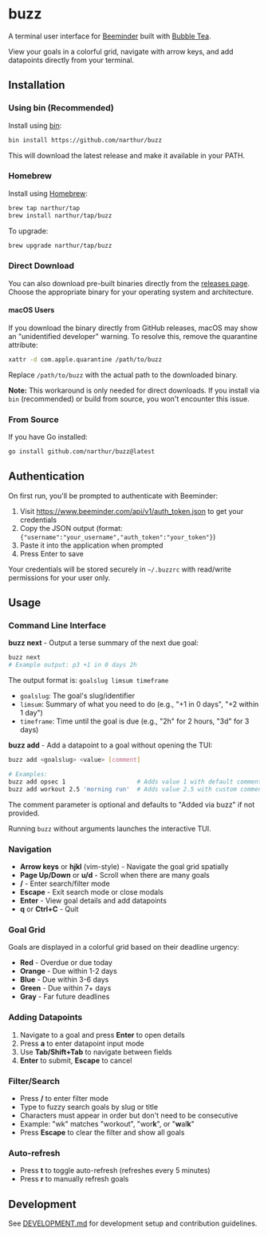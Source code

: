 # buzz

A terminal user interface for [Beeminder](https://beeminder.com) built with [Bubble Tea](https://github.com/charmbracelet/bubbletea).

View your goals in a colorful grid, navigate with arrow keys, and add datapoints directly from your terminal.

## Installation

### Using bin (Recommended)

Install using [bin](https://github.com/marcosnils/bin):

```bash
bin install https://github.com/narthur/buzz
```

This will download the latest release and make it available in your PATH.

### Homebrew

Install using [Homebrew](https://brew.sh):

```bash
brew tap narthur/tap
brew install narthur/tap/buzz
```

To upgrade:

```bash
brew upgrade narthur/tap/buzz
```

### Direct Download

You can also download pre-built binaries directly from the [releases page](https://github.com/narthur/buzz/releases). Choose the appropriate binary for your operating system and architecture.

#### macOS Users

If you download the binary directly from GitHub releases, macOS may show an "unidentified developer" warning. To resolve this, remove the quarantine attribute:

```bash
xattr -d com.apple.quarantine /path/to/buzz
```

Replace `/path/to/buzz` with the actual path to the downloaded binary.

**Note:** This workaround is only needed for direct downloads. If you install via `bin` (recommended) or build from source, you won't encounter this issue.

### From Source

If you have Go installed:

```bash
go install github.com/narthur/buzz@latest
```

## Authentication

On first run, you'll be prompted to authenticate with Beeminder:

1. Visit https://www.beeminder.com/api/v1/auth_token.json to get your credentials
2. Copy the JSON output (format: `{"username":"your_username","auth_token":"your_token"}`)
3. Paste it into the application when prompted
4. Press Enter to save

Your credentials will be stored securely in `~/.buzzrc` with read/write permissions for your user only.

## Usage

### Command Line Interface

**buzz next** - Output a terse summary of the next due goal:
```bash
buzz next
# Example output: p3 +1 in 0 days 2h
```

The output format is: `goalslug limsum timeframe`
- `goalslug`: The goal's slug/identifier
- `limsum`: Summary of what you need to do (e.g., "+1 in 0 days", "+2 within 1 day")
- `timeframe`: Time until the goal is due (e.g., "2h" for 2 hours, "3d" for 3 days)

**buzz add** - Add a datapoint to a goal without opening the TUI:

```bash
buzz add <goalslug> <value> [comment]

# Examples:
buzz add opsec 1                    # Adds value 1 with default comment "Added via buzz"
buzz add workout 2.5 'morning run'  # Adds value 2.5 with custom comment
```

The comment parameter is optional and defaults to "Added via buzz" if not provided.

Running `buzz` without arguments launches the interactive TUI.

### Navigation
- **Arrow keys** or **hjkl** (vim-style) - Navigate the goal grid spatially
- **Page Up/Down** or **u/d** - Scroll when there are many goals
- **/** - Enter search/filter mode
- **Escape** - Exit search mode or close modals
- **Enter** - View goal details and add datapoints
- **q** or **Ctrl+C** - Quit

### Goal Grid
Goals are displayed in a colorful grid based on their deadline urgency:
- **Red** - Overdue or due today
- **Orange** - Due within 1-2 days  
- **Blue** - Due within 3-6 days
- **Green** - Due within 7+ days
- **Gray** - Far future deadlines

### Adding Datapoints
1. Navigate to a goal and press **Enter** to open details
2. Press **a** to enter datapoint input mode
3. Use **Tab/Shift+Tab** to navigate between fields
4. **Enter** to submit, **Escape** to cancel

### Filter/Search
- Press **/** to enter filter mode
- Type to fuzzy search goals by slug or title
- Characters must appear in order but don't need to be consecutive
- Example: "wk" matches "workout", "wor**k**", or "**w**al**k**"
- Press **Escape** to clear the filter and show all goals

### Auto-refresh
- Press **t** to toggle auto-refresh (refreshes every 5 minutes)
- Press **r** to manually refresh goals

## Development

See [DEVELOPMENT.md](DEVELOPMENT.md) for development setup and contribution guidelines.
